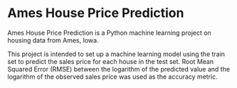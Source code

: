 # Ames House Price Prediction
Ames House Price Prediction is a Python machine learning project on housing data from Ames, Iowa.

This project is intended to set up a machine learning model using the train set to predict the sales price for each house in the test set. Root Mean Squared Error (RMSE) between the logarithm of the predicted value and the logarithm of the observed sales price was used as the accuracy metric.
